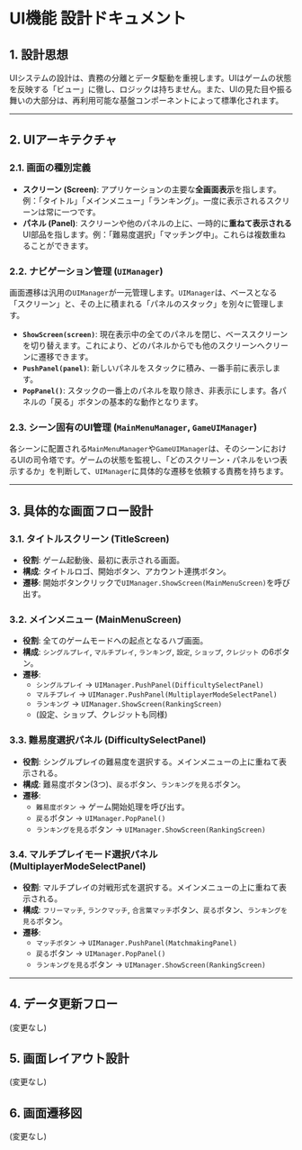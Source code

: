 # **UI機能 設計ドキュメント**

## **1. 設計思想**

UIシステムの設計は、責務の分離とデータ駆動を重視します。UIはゲームの状態を反映する「ビュー」に徹し、ロジックは持ちません。また、UIの見た目や振る舞いの大部分は、再利用可能な基盤コンポーネントによって標準化されます。

---

## **2. UIアーキテクチャ**

### **2.1. 画面の種別定義**

*   **スクリーン (Screen)**: アプリケーションの主要な**全画面表示**を指します。例：「タイトル」「メインメニュー」「ランキング」。一度に表示されるスクリーンは常に一つです。
*   **パネル (Panel)**: スクリーンや他のパネルの上に、一時的に**重ねて表示される**UI部品を指します。例：「難易度選択」「マッチング中」。これらは複数重ねることができます。

### **2.2. ナビゲーション管理 (`UIManager`)**

画面遷移は汎用の`UIManager`が一元管理します。`UIManager`は、ベースとなる「スクリーン」と、その上に積まれる「パネルのスタック」を別々に管理します。

*   **`ShowScreen(screen)`**: 現在表示中の全てのパネルを閉じ、ベーススクリーンを切り替えます。これにより、どのパネルからでも他のスクリーンへクリーンに遷移できます。
*   **`PushPanel(panel)`**: 新しいパネルをスタックに積み、一番手前に表示します。
*   **`PopPanel()`**: スタックの一番上のパネルを取り除き、非表示にします。各パネルの「戻る」ボタンの基本的な動作となります。

### **2.3. シーン固有のUI管理 (`MainMenuManager`, `GameUIManager`)**

各シーンに配置される`MainMenuManager`や`GameUIManager`は、そのシーンにおけるUIの司令塔です。ゲームの状態を監視し、「どのスクリーン・パネルをいつ表示するか」を判断して、`UIManager`に具体的な遷移を依頼する責務を持ちます。

---

## **3. 具体的な画面フロー設計**

### **3.1. タイトルスクリーン (TitleScreen)**
*   **役割**: ゲーム起動後、最初に表示される画面。
*   **構成**: タイトルロゴ、開始ボタン、アカウント連携ボタン。
*   **遷移**: 開始ボタンクリックで`UIManager.ShowScreen(MainMenuScreen)`を呼び出す。

### **3.2. メインメニュー (MainMenuScreen)**
*   **役割**: 全てのゲームモードへの起点となるハブ画面。
*   **構成**: `シングルプレイ`, `マルチプレイ`, `ランキング`, `設定`, `ショップ`, `クレジット` の6ボタン。
*   **遷移**:
    *   `シングルプレイ` → `UIManager.PushPanel(DifficultySelectPanel)`
    *   `マルチプレイ` → `UIManager.PushPanel(MultiplayerModeSelectPanel)`
    *   `ランキング` → `UIManager.ShowScreen(RankingScreen)`
    *   (設定、ショップ、クレジットも同様)

### **3.3. 難易度選択パネル (DifficultySelectPanel)**
*   **役割**: シングルプレイの難易度を選択する。メインメニューの上に重ねて表示される。
*   **構成**: 難易度ボタン(3つ)、`戻る`ボタン、`ランキングを見る`ボタン。
*   **遷移**:
    *   `難易度ボタン` → ゲーム開始処理を呼び出す。
    *   `戻る`ボタン → `UIManager.PopPanel()`
    *   `ランキングを見る`ボタン → `UIManager.ShowScreen(RankingScreen)`

### **3.4. マルチプレイモード選択パネル (MultiplayerModeSelectPanel)**
*   **役割**: マルチプレイの対戦形式を選択する。メインメニューの上に重ねて表示される。
*   **構成**: `フリーマッチ`, `ランクマッチ`, `合言葉マッチ`ボタン、`戻る`ボタン、`ランキングを見る`ボタン。
*   **遷移**:
    *   `マッチボタン` → `UIManager.PushPanel(MatchmakingPanel)`
    *   `戻る`ボタン → `UIManager.PopPanel()`
    *   `ランキングを見る`ボタン → `UIManager.ShowScreen(RankingScreen)`

---

## **4. データ更新フロー**
(変更なし)

## **5. 画面レイアウト設計**
(変更なし)

## **6. 画面遷移図**
(変更なし)